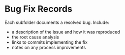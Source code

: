 # Bug Fix Records

Each subfolder documents a resolved bug. Include:

- a description of the issue and how it was reproduced
- the root cause analysis
- links to commits implementing the fix
- notes on any process improvements
